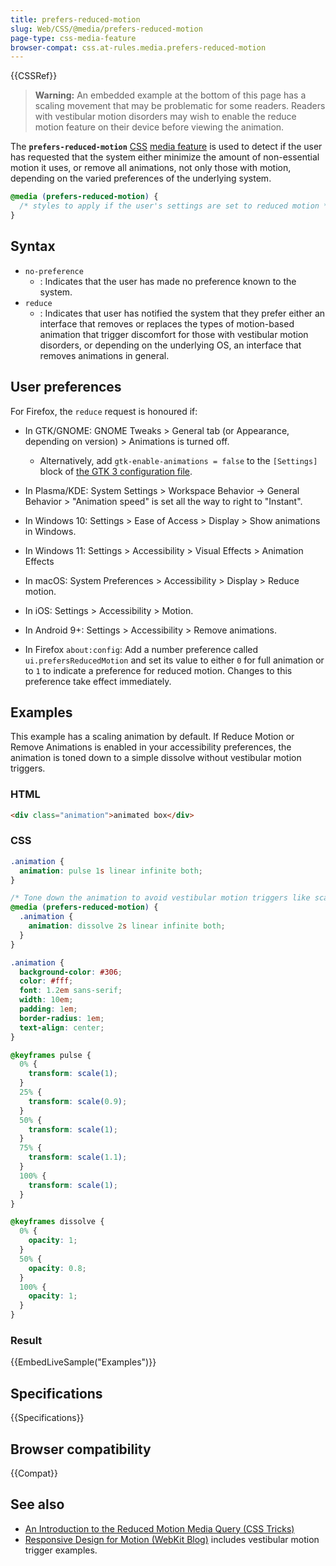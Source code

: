 ```yaml
---
title: prefers-reduced-motion
slug: Web/CSS/@media/prefers-reduced-motion
page-type: css-media-feature
browser-compat: css.at-rules.media.prefers-reduced-motion
---
```


{{CSSRef}}

> **Warning:** An embedded example at the bottom of this page has a scaling movement that may be problematic for some readers. Readers with vestibular motion disorders may wish to enable the reduce motion feature on their device before viewing the animation.

The **`prefers-reduced-motion`** [CSS](/en-US/docs/Web/CSS) [media feature](/en-US/docs/Web/CSS/Media_Queries/Using_media_queries#media_features) is used to detect if the user has requested that the system either minimize the amount of non-essential motion it uses, or remove all animations, not only those with motion, depending on the varied preferences of the underlying system.

```css
@media (prefers-reduced-motion) {
  /* styles to apply if the user's settings are set to reduced motion */
}
```

## Syntax

- `no-preference`
  - : Indicates that the user has made no preference known to the system.
- `reduce`
  - : Indicates that user has notified the system that they prefer either an interface that removes or replaces the types of motion-based animation that trigger discomfort for those with vestibular motion disorders, or depending on the underlying OS, an interface that removes animations in general.

## User preferences

For Firefox, the `reduce` request is honoured if:

- In GTK/GNOME: GNOME Tweaks > General tab (or Appearance, depending on version) > Animations is turned off.

  - Alternatively, add `gtk-enable-animations = false` to the `[Settings]` block of [the GTK 3 configuration file](https://wiki.archlinux.org/title/GTK#Configuration).

- In Plasma/KDE: System Settings > Workspace Behavior -> General Behavior > "Animation speed" is set all the way to right to "Instant".
- In Windows 10: Settings > Ease of Access > Display > Show animations in Windows.
- In Windows 11: Settings > Accessibility > Visual Effects > Animation Effects
- In macOS: System Preferences > Accessibility > Display > Reduce motion.
- In iOS: Settings > Accessibility > Motion.
- In Android 9+: Settings > Accessibility > Remove animations.
- In Firefox `about:config`: Add a number preference called `ui.prefersReducedMotion` and set its value to either `0` for full animation or to `1` to indicate a preference for reduced motion. Changes to this preference take effect immediately.

## Examples

This example has a scaling animation by default. If Reduce Motion or Remove Animations is enabled in your accessibility preferences, the animation is toned down to a simple dissolve without vestibular motion triggers.

### HTML

```html
<div class="animation">animated box</div>
```

### CSS

```css
.animation {
  animation: pulse 1s linear infinite both;
}

/* Tone down the animation to avoid vestibular motion triggers like scaling or panning large objects. */
@media (prefers-reduced-motion) {
  .animation {
    animation: dissolve 2s linear infinite both;
  }
}
```

```css hidden
.animation {
  background-color: #306;
  color: #fff;
  font: 1.2em sans-serif;
  width: 10em;
  padding: 1em;
  border-radius: 1em;
  text-align: center;
}

@keyframes pulse {
  0% {
    transform: scale(1);
  }
  25% {
    transform: scale(0.9);
  }
  50% {
    transform: scale(1);
  }
  75% {
    transform: scale(1.1);
  }
  100% {
    transform: scale(1);
  }
}

@keyframes dissolve {
  0% {
    opacity: 1;
  }
  50% {
    opacity: 0.8;
  }
  100% {
    opacity: 1;
  }
}
```

### Result

{{EmbedLiveSample("Examples")}}

## Specifications

{{Specifications}}

## Browser compatibility

{{Compat}}

## See also

- [An Introduction to the Reduced Motion Media Query (CSS Tricks)](https://css-tricks.com/introduction-reduced-motion-media-query/)
- [Responsive Design for Motion (WebKit Blog)](https://webkit.org/blog/7551/responsive-design-for-motion/) includes vestibular motion trigger examples.
